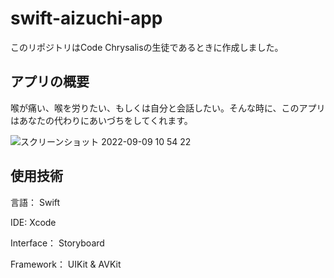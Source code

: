 # swift-aizuchi-app

このリポジトリはCode Chrysalisの生徒であるときに作成しました。

## アプリの概要

喉が痛い、喉を労りたい、もしくは自分と会話したい。そんな時に、このアプリはあなたの代わりにあいづちをしてくれます。


![スクリーンショット 2022-09-09 10 54 22](https://user-images.githubusercontent.com/97071741/189256372-ca91a23a-387d-4675-926e-4113dfbb0488.png)


## 使用技術
言語： Swift

IDE: Xcode

Interface： Storyboard

Framework： UIKit & AVKit




